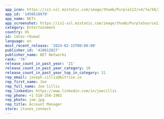 ```yaml
---
app_icon: https://is1-ssl.mzstatic.com/image/thumb/Purple112/v4/7a/58/3b/7a583b2c-d8bc-bd3d-beb4-a5704812dd81/AppIcon-1x_U007epad-0-0-85-220-0.png/1024x1024bb.png
app_id: '1456618978'
app_name: BET+
app_screenshot: https://is1-ssl.mzstatic.com/image/thumb/PurpleSource116/v4/3a/50/95/3a50955d-6152-14f9-52b1-c38e55478247/e0ff960b-b5df-40c9-a7e5-d88611f53bf3_betplus_screenshot_ios_iphone65_1_1242x2688_112123.jpg/1242x2688bb.png
category: Entertainment
country: US
id: lmCez-rQuewC
language: en
most_recent_release: '2024-02-15T00:00:00'
publisher_id: '418612827'
publisher_name: BET Networks
rank: '76'
release_count_in_past_year: '21'
release_count_in_past_year_category: 10
release_count_in_past_year_top_in_category: 31
rep_email: joseph.cillis@bitrise.io
rep_first_name: Joe
rep_full_name: Joe Cillis
rep_linkedin: https://www.linkedin.com/in/joecillis
rep_phone: +1 518-258-1902
rep_photo: joe.jpg
rep_title: Account Manager
store: itunes_connect
---
```

